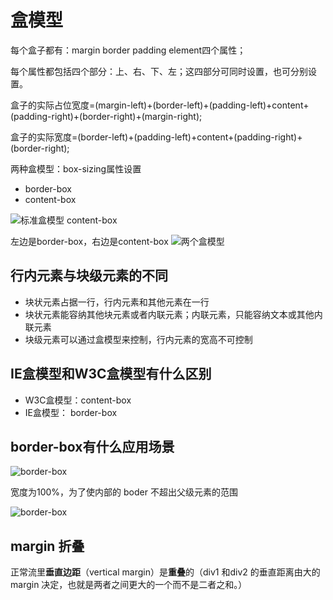 
# 盒模型

每个盒子都有：margin border padding element四个属性；

每个属性都包括四个部分：上、右、下、左；这四部分可同时设置，也可分别设置。

盒子的实际占位宽度=(margin-left)+(border-left)+(padding-left)+content+(padding-right)+(border-right)+(margin-right);

盒子的实际宽度=(border-left)+(padding-left)+content+(padding-right)+(border-right);

两种盒模型：box-sizing属性设置

* border-box
* content-box

![标准盒模型 content-box](https://segmentfault.com/img/remote/1460000011358514)

左边是border-box，右边是content-box
![两个盒模型](https://pic4.zhimg.com/80/v2-9b68d221058c08c98d2b83bcc1d252ff_hd.jpg)

## 行内元素与块级元素的不同

* 块状元素占据一行，行内元素和其他元素在一行
* 块状元素能容纳其他块元素或者内联元素；内联元素，只能容纳文本或其他内联元素
* 块级元素可以通过盒模型来控制，行内元素的宽高不可控制

## IE盒模型和W3C盒模型有什么区别

* W3C盒模型：content-box
* IE盒模型： border-box

## border-box有什么应用场景

![border-box](https://upload-images.jianshu.io/upload_images/3080615-6eee6d8c253b072f.png?imageMogr2/auto-orient/strip%7CimageView2/2/w/1000/format/webp)

宽度为100%，为了使内部的 boder 不超出父级元素的范围

![border-box](https://upload-images.jianshu.io/upload_images/3080615-a12a8bb1cb7afb64.png?imageMogr2/auto-orient/strip%7CimageView2/2/w/1000/format/webp)

## margin 折叠

正常流里**垂直边距**（vertical margin）是**重叠**的（div1 和div2 的垂直距离由大的 margin 决定，也就是两者之间更大的一个而不是二者之和。）
